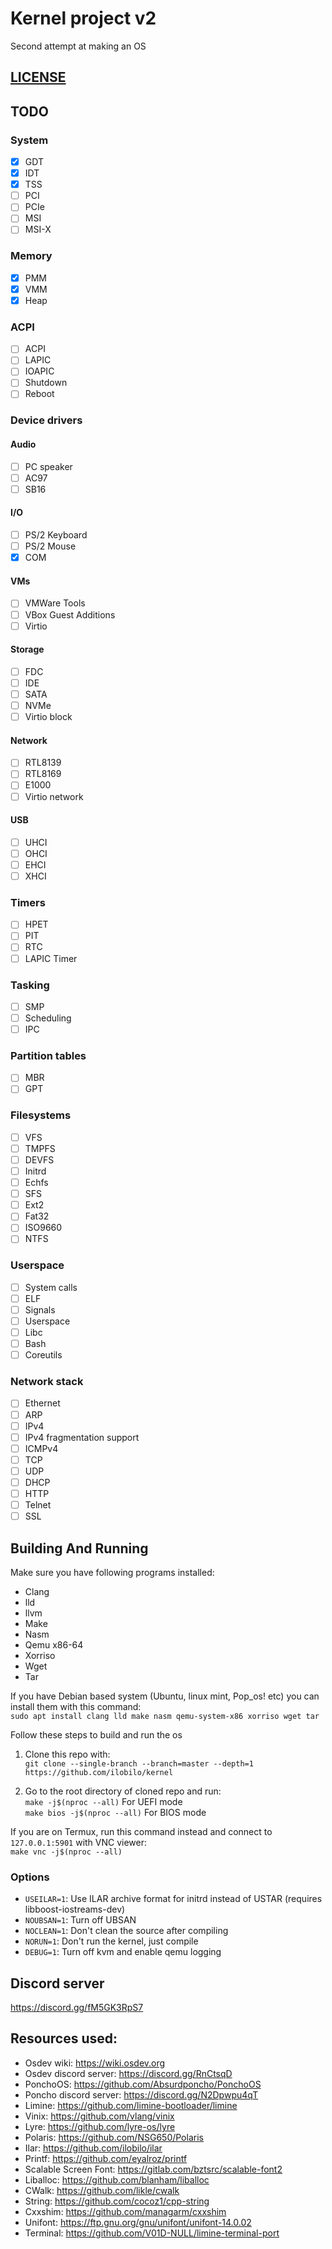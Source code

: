 # Kernel project v2
Second attempt at making an OS

## [LICENSE](LICENSE)

## TODO

### System
- [x] GDT
- [x] IDT
- [x] TSS
- [ ] PCI
- [ ] PCIe
- [ ] MSI
- [ ] MSI-X

### Memory
- [x] PMM
- [x] VMM
- [x] Heap

### ACPI
- [ ] ACPI
- [ ] LAPIC
- [ ] IOAPIC
- [ ] Shutdown
- [ ] Reboot

### Device drivers
#### Audio
- [ ] PC speaker
- [ ] AC97
- [ ] SB16

#### I/O
- [ ] PS/2 Keyboard
- [ ] PS/2 Mouse
- [x] COM

#### VMs
- [ ] VMWare Tools
- [ ] VBox Guest Additions
- [ ] Virtio

#### Storage
- [ ] FDC
- [ ] IDE
- [ ] SATA
- [ ] NVMe
- [ ] Virtio block

#### Network
- [ ] RTL8139
- [ ] RTL8169
- [ ] E1000
- [ ] Virtio network

#### USB
- [ ] UHCI
- [ ] OHCI
- [ ] EHCI
- [ ] XHCI

### Timers
- [ ] HPET
- [ ] PIT
- [ ] RTC
- [ ] LAPIC Timer

### Tasking
- [ ] SMP
- [ ] Scheduling
- [ ] IPC

### Partition tables
- [ ] MBR
- [ ] GPT

### Filesystems
- [ ] VFS
- [ ] TMPFS
- [ ] DEVFS
- [ ] Initrd
- [ ] Echfs
- [ ] SFS
- [ ] Ext2
- [ ] Fat32
- [ ] ISO9660
- [ ] NTFS

### Userspace
- [ ] System calls
- [ ] ELF
- [ ] Signals
- [ ] Userspace
- [ ] Libc
- [ ] Bash
- [ ] Coreutils

### Network stack
- [ ] Ethernet
- [ ] ARP
- [ ] IPv4
- [ ] IPv4 fragmentation support
- [ ] ICMPv4
- [ ] TCP
- [ ] UDP
- [ ] DHCP
- [ ] HTTP
- [ ] Telnet
- [ ] SSL

## Building And Running

Make sure you have following programs installed:
* Clang
* lld
* llvm
* Make
* Nasm
* Qemu x86-64
* Xorriso
* Wget
* Tar

If you have Debian based system (Ubuntu, linux mint, Pop_os! etc) you can install them with this command:\
```sudo apt install clang lld make nasm qemu-system-x86 xorriso wget tar```

Follow these steps to build and run the os
1. Clone this repo with:\
``git clone --single-branch --branch=master --depth=1 https://github.com/ilobilo/kernel``

2. Go to the root directory of cloned repo and run:\
``make -j$(nproc --all)`` For UEFI mode\
``make bios -j$(nproc --all)`` For BIOS mode

If you are on Termux, run this command instead and connect to ``127.0.0.1:5901`` with VNC viewer:\
``make vnc -j$(nproc --all)``

### Options
* ``USEILAR=1``: Use ILAR archive format for initrd instead of USTAR (requires libboost-iostreams-dev)
* ``NOUBSAN=1``: Turn off UBSAN
* ``NOCLEAN=1``: Don't clean the source after compiling
* ``NORUN=1``: Don't run the kernel, just compile
* ``DEBUG=1``: Turn off kvm and enable qemu logging

## Discord server
https://discord.gg/fM5GK3RpS7

## Resources used:
* Osdev wiki: https://wiki.osdev.org
* Osdev discord server: https://discord.gg/RnCtsqD
* PonchoOS: https://github.com/Absurdponcho/PonchoOS
* Poncho discord server: https://discord.gg/N2Dpwpu4qT
* Limine: https://github.com/limine-bootloader/limine
* Vinix: https://github.com/vlang/vinix
* Lyre: https://github.com/lyre-os/lyre
* Polaris: https://github.com/NSG650/Polaris
* Ilar: https://github.com/ilobilo/ilar
* Printf: https://github.com/eyalroz/printf
* Scalable Screen Font: https://gitlab.com/bztsrc/scalable-font2
* Liballoc: https://github.com/blanham/liballoc
* CWalk: https://github.com/likle/cwalk
* String: https://github.com/cocoz1/cpp-string
* Cxxshim: https://github.com/managarm/cxxshim
* Unifont: https://ftp.gnu.org/gnu/unifont/unifont-14.0.02
* Terminal: https://github.com/V01D-NULL/limine-terminal-port